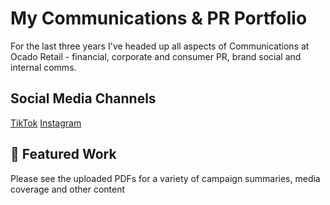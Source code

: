 # My Communications & PR Portfolio
For the last three years I've headed up all aspects of Communications at Ocado Retail - financial, corporate and consumer PR, brand social and internal comms. 

## Social Media Channels
[TikTok](https://www.tiktok.com/@ocado)
[Instagram](https://www.instagram.com/ocadouk)

## :page_facing_up: Featured Work
Please see the uploaded PDFs for a variety of campaign summaries, media coverage and other content
